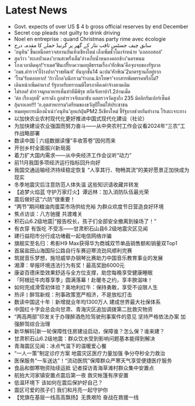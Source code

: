# Latest News
-  Govt. expects of over US $ 4 b gross official reserves by end December
-  Secret cop pleads not guilty to drink driving
-  Noel en entreprise : quand Christmas party rime avec écologie
-  سابق چیف جسٹس ثاقب نثار کے گھر پر گرنیڈ حملے کا مقدمہ درج
-  ‘อนุทิน’ ขึ้นเหนือตรวจสถานบันเทิงเชียงใหม่ เล็งเพิ่มชั่วโมงจำหน่าย ‘แอลกอฮอล์’
-  สุดว้าว 'ทะเลบัวแดง'บานสะพรั่งเต็ม'อ่างเก็บน้ำหนองคอกช้าง'นครพนม
-  โกงเวลาติดคุก!‘ราเมศ’ฟันเปรี้ยงความอยุติธรรมเรื่อง‘ทักษิณ’คือจุบจบของรัฐบาล
-  ‘กมธ.ตำรวจ’บี้ง้างปาก‘ราชทัณฑ์’ ยันบุกชั้น14 ฉะปม‘ทักษิณ’2มาตรฐานก็อยู่ยาก
-  ‘โรม’รับตอบยาก! ‘ก้าวไกล’ผนึกรวม‘ร่างกม.นิรโทษฯ’จากสารพัดพรรคหรือไม่?
-  เดินหน้าเพิ่มค่าแรง! รัฐบาลรับทราบมติไตรภาคีคงค่าจ้างตามเดิม
-  ไม่รอด! ตำรวจมุกดาหารเห็นท่าทีมีพิรุธ สกัดจับยาบ้า1.2ล้านเม็ด
-  ‘ต่อ เรืองฤทธิ์’ ดาราดัง ถูกตำรวจจับเมาขับ ผลตรวจวัดสูงถึง 235 มิลลิกรัมเปอร์เซ็นต์
-  ลุ้นรอเลย!!! ‘ก.อุตสาหกรรม’เตรียมของขวัญปีใหม่ให้ประชาชน
-  หมดยุคการเมืองน้ำเน่า‘อนุทิน’ลุยแก้ฝุ่นPM2.5เชียงใหม่ ชี้รัฐบาลช่วยกันทำงาน ไร้เตะเจาะยาง
-  以加快农业农村现代化更好推进中国式现代化建设（社论）
-  为加快建设农业强国而努力奋斗——从中央农村工作会议看2024年“三农”工作战略部署
-  数读中国 | 六组数据读懂“丰收答卷”因何而来
-  开创乡村全面振兴新局面
-  着力扩大国内需求——从中央经济工作会议听“动力”
-  前11月我国多项经济运行指标回升向好
-  我国交通运输经济持续稳定恢复 “人享其行、物畅其流”的美好愿景正加快成为现实
-  冬季地震灾后注意防范人体失温 这些知识请收藏并转发
-  【追梦火焰蓝 守护万家灯火】谭远林：加入消防队伍最光荣
-  震后做好这“六防”很重要！
-  “两节”期间粮油肉蛋菜市场供给充裕 为群众欢度节日营造良好环境
-  焦点访谈：八方驰援 共渡难关
-  积石山6.2级地震|“报告校长，孩子们全部安全撤离到操场了！”
-  有衣穿 有饭吃 不受冻——甘肃积石山县6.2级地震灾区见闻
-  建行益阳市分行成功堵截一起电信网络诈骗
-  旗舰实至名归：希影H9 Max获得华为商城双节单品销售额和销量双Top1
-  首届盐田山海国际公路自行车赛迎寒流劲风顺利完赛
-  筑就音乐梦想，施坦威举办钢琴比赛助力中国音乐教育事业的发展
-  湘潭：举报环境违法行为有奖！最高奖励6000元
-  康姿百德床垫效果舒适与全方位支撑，助您每晚享受健康睡眠
-  「阿根廷牛肉尊享季」圆满落幕！赴暖冬之约，享丰腴滋味！
-  如何完成滑雪初体验？奥地利红牛：保持勇敢，享受不设限人生
-  热评丨醉驾新规：刑事政策宽严相济，不是放松打击
-  数读中国这十年｜新增就业年均1300万人 建成世界最大社保体系
-  中国红十字会总会向甘肃、青海灾区追加调拨第二批救灾物资
-  “两高两部”印发关于办理醉酒危险驾驶刑事案件的意见 坚持严格依法办案 加强醉驾综合治理
-  新华解码|新一轮保障性住房建设启动，保障谁？怎么保？谁来建？
-  甘肃积石山6.2级地震：群众饮水受到影响问题基本能得到解决
-  青海震区见闻：冰点气温下的温暖爱心餐
-  “一人一策”制定诊疗方案 地震灾区医疗力量加强 争分夺秒全力救治
-  医保服务“一车送达”！“流动医院”保障群众严寒天气享受便捷医疗服务
-  食品和御寒物资陆续运抵 记者探访青海草滩村群众集中安置点
-  航拍大河家镇安置点震后第一夜 救灾帐篷有序安置
-  低温环境下 该如何在震后保护好自己？
-  震区可爱的孩子们 我们和月亮一起守护你
-  【党旗在基层一线高高飘扬】无畏艰险 奋战在救援一线
